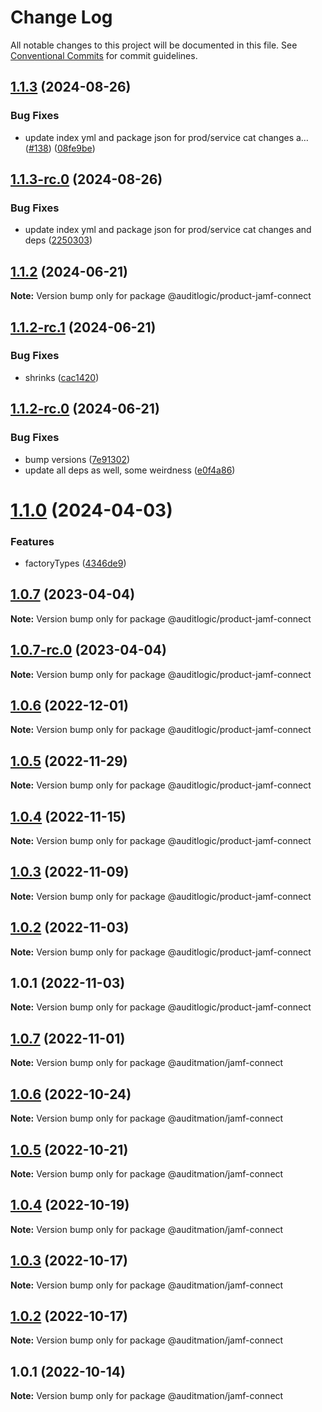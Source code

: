 # Change Log

All notable changes to this project will be documented in this file.
See [Conventional Commits](https://conventionalcommits.org) for commit guidelines.

## [1.1.3](https://github.com/auditlogic/product/compare/@auditlogic/product-jamf-connect@1.1.2...@auditlogic/product-jamf-connect@1.1.3) (2024-08-26)


### Bug Fixes

* update index yml and package json for prod/service cat changes a… ([#138](https://github.com/auditlogic/product/issues/138)) ([08fe9be](https://github.com/auditlogic/product/commit/08fe9beb1c8457462a19bc69caa02e6212d97e1a))





## [1.1.3-rc.0](https://github.com/auditlogic/product/compare/@auditlogic/product-jamf-connect@1.1.2...@auditlogic/product-jamf-connect@1.1.3-rc.0) (2024-08-26)


### Bug Fixes

* update index yml and package json for prod/service cat changes and deps ([2250303](https://github.com/auditlogic/product/commit/225030363a363608240135b7ebed386b28f01e4b))





## [1.1.2](https://github.com/auditlogic/product/compare/@auditlogic/product-jamf-connect@1.1.2-rc.1...@auditlogic/product-jamf-connect@1.1.2) (2024-06-21)

**Note:** Version bump only for package @auditlogic/product-jamf-connect





## [1.1.2-rc.1](https://github.com/auditlogic/product/compare/@auditlogic/product-jamf-connect@1.1.2-rc.0...@auditlogic/product-jamf-connect@1.1.2-rc.1) (2024-06-21)


### Bug Fixes

* shrinks ([cac1420](https://github.com/auditlogic/product/commit/cac14200fefcd8183ab69fe89a47bd3f70f563e9))





## [1.1.2-rc.0](https://github.com/auditlogic/product/compare/@auditlogic/product-jamf-connect@1.1.0...@auditlogic/product-jamf-connect@1.1.2-rc.0) (2024-06-21)


### Bug Fixes

* bump versions ([7e91302](https://github.com/auditlogic/product/commit/7e913023b8b312150ed7762c32fbbe616be71de5))
* update all deps as well, some weirdness ([e0f4a86](https://github.com/auditlogic/product/commit/e0f4a864714e2d3de6bbf3da014d5312fe53be2f))





# [1.1.0](https://github.com/auditlogic/product/compare/@auditlogic/product-jamf-connect@1.0.7...@auditlogic/product-jamf-connect@1.1.0) (2024-04-03)


### Features

* factoryTypes ([4346de9](https://github.com/auditlogic/product/commit/4346de92693aee892fccf725338ffc7b80ab182b))





## [1.0.7](https://github.com/auditlogic/product/compare/@auditlogic/product-jamf-connect@1.0.6...@auditlogic/product-jamf-connect@1.0.7) (2023-04-04)

**Note:** Version bump only for package @auditlogic/product-jamf-connect





## [1.0.7-rc.0](https://github.com/auditlogic/product/compare/@auditlogic/product-jamf-connect@1.0.6...@auditlogic/product-jamf-connect@1.0.7-rc.0) (2023-04-04)

**Note:** Version bump only for package @auditlogic/product-jamf-connect





## [1.0.6](https://github.com/auditlogic/product/compare/@auditlogic/product-jamf-connect@1.0.5...@auditlogic/product-jamf-connect@1.0.6) (2022-12-01)

**Note:** Version bump only for package @auditlogic/product-jamf-connect





## [1.0.5](https://github.com/auditlogic/product/compare/@auditlogic/product-jamf-connect@1.0.4...@auditlogic/product-jamf-connect@1.0.5) (2022-11-29)

**Note:** Version bump only for package @auditlogic/product-jamf-connect





## [1.0.4](https://github.com/auditlogic/product/compare/@auditlogic/product-jamf-connect@1.0.3...@auditlogic/product-jamf-connect@1.0.4) (2022-11-15)

**Note:** Version bump only for package @auditlogic/product-jamf-connect





## [1.0.3](https://github.com/auditlogic/product/compare/@auditlogic/product-jamf-connect@1.0.2...@auditlogic/product-jamf-connect@1.0.3) (2022-11-09)

**Note:** Version bump only for package @auditlogic/product-jamf-connect





## [1.0.2](https://github.com/auditlogic/product/compare/@auditlogic/product-jamf-connect@1.0.1...@auditlogic/product-jamf-connect@1.0.2) (2022-11-03)

**Note:** Version bump only for package @auditlogic/product-jamf-connect





## 1.0.1 (2022-11-03)

**Note:** Version bump only for package @auditlogic/product-jamf-connect





## [1.0.7](https://github.com/auditmation/store-content/compare/@auditmation/jamf-connect@1.0.6...@auditmation/jamf-connect@1.0.7) (2022-11-01)

**Note:** Version bump only for package @auditmation/jamf-connect





## [1.0.6](https://github.com/auditmation/store-content/compare/@auditmation/jamf-connect@1.0.5...@auditmation/jamf-connect@1.0.6) (2022-10-24)

**Note:** Version bump only for package @auditmation/jamf-connect





## [1.0.5](https://github.com/auditmation/store-content/compare/@auditmation/jamf-connect@1.0.4...@auditmation/jamf-connect@1.0.5) (2022-10-21)

**Note:** Version bump only for package @auditmation/jamf-connect





## [1.0.4](https://github.com/auditmation/store-content/compare/@auditmation/jamf-connect@1.0.3...@auditmation/jamf-connect@1.0.4) (2022-10-19)

**Note:** Version bump only for package @auditmation/jamf-connect





## [1.0.3](https://github.com/auditmation/store-content/compare/@auditmation/jamf-connect@1.0.2...@auditmation/jamf-connect@1.0.3) (2022-10-17)

**Note:** Version bump only for package @auditmation/jamf-connect





## [1.0.2](https://github.com/auditmation/store-content/compare/@auditmation/jamf-connect@1.0.1...@auditmation/jamf-connect@1.0.2) (2022-10-17)

**Note:** Version bump only for package @auditmation/jamf-connect





## 1.0.1 (2022-10-14)

**Note:** Version bump only for package @auditmation/jamf-connect
